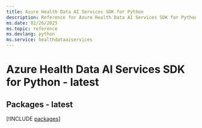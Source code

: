 ```yaml
---
title: Azure Health Data AI Services SDK for Python
description: Reference for Azure Health Data AI Services SDK for Python
ms.date: 02/26/2025
ms.topic: reference
ms.devlang: python
ms.service: healthdataaiservices
---
```

# Azure Health Data AI Services SDK for Python - latest
## Packages - latest
[!INCLUDE [packages](health-data-ai-services-index.md)]